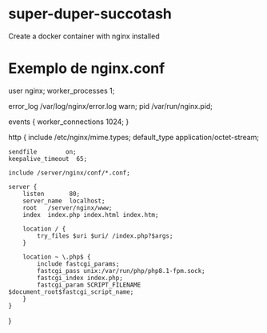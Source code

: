 # super-duper-succotash
Create a docker container with nginx installed
# Exemplo de nginx.conf
user  nginx;
worker_processes  1;

error_log  /var/log/nginx/error.log warn;
pid        /var/run/nginx.pid;

events {
    worker_connections  1024;
}

http {
    include       /etc/nginx/mime.types;
    default_type  application/octet-stream;

    sendfile        on;
    keepalive_timeout  65;

    include /server/nginx/conf/*.conf;

    server {
        listen       80;
        server_name  localhost;
        root   /server/nginx/www;
        index  index.php index.html index.htm;

        location / {
            try_files $uri $uri/ /index.php?$args;
        }

        location ~ \.php$ {
            include fastcgi_params;
            fastcgi_pass unix:/var/run/php/php8.1-fpm.sock;
            fastcgi_index index.php;
            fastcgi_param SCRIPT_FILENAME $document_root$fastcgi_script_name;
        }
    }
}

